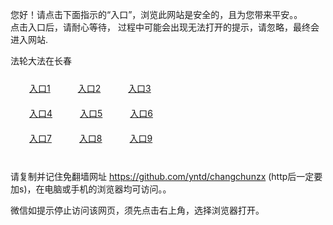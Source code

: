 您好！请点击下面指示的“入口”，浏览此网站是安全的，且为您带来平安。。 <br/>
点击入口后，请耐心等待， 过程中可能会出现无法打开的提示，请忽略，最终会进入网站. </br>

法轮大法在长春<br/>
<div style="padding:10px"><a style="margin:20px" target="_blank" href="https://d3tbgmh1rlyj8l.cloudfront.net/2Qpsp?zkgjpi" id="ccLink1" rel="nofollow">入口1</a> <a target="_blank" style="margin:20px" href="https://d2e0cvgfsjo5gv.cloudfront.net/2Qpsp?gplupse" id="ccLink2" rel="nofollow">入口2</a> <a style="margin:20px" target="_blank" href="https://d2f970rgt45o4l.cloudfront.net/2Qpsp?osiii" id="ccLink3" rel="nofollow">入口3</a></div>

<div style="padding:10px" ><a style="margin:20px" target="_blank" href="https://d3tbgmh1rlyj8l.cloudfront.net/2Qpsp?zkgjpi" id="ccLink4" rel="nofollow">入口4</a> <a style="margin:20px" href="https://d2e0cvgfsjo5gv.cloudfront.net/2Qpsp?gplupse" target="_blank" id="ccLink5" rel="nofollow">入口5</a> <a style="margin:20px" href="https://d2f970rgt45o4l.cloudfront.net/2Qpsp?osiii" target="_blank" id="ccLink6" rel="nofollow">入口6</a></div>

<div style="padding:10px"><a style="margin:20px" target="_blank" href="https://d3tbgmh1rlyj8l.cloudfront.net/2Qpsp?zkgjpi" id="ccLink7" rel="nofollow">入口7</a> <a style="margin:20px" href="https://d2e0cvgfsjo5gv.cloudfront.net/2Qpsp?gplupse" target="_blank" id="ccLink8" rel="nofollow">入口8</a> <a style="margin:20px" target="_blank" href="https://d2f970rgt45o4l.cloudfront.net/2Qpsp?osiii" id="ccLink9" rel="nofollow">入口9</a></div>

<br/>



请复制并记住免翻墙网址 https://github.com/yntd/changchunzx (http后一定要加s)，在电脑或手机的浏览器均可访问。。<br/>

微信如提示停止访问该网页，须先点击右上角，选择浏览器打开。
